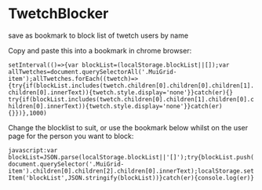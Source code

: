 # TwetchBlocker
save as bookmark to block list of twetch users by name

Copy and paste this into a bookmark in chrome browser:

`setInterval(()=>{var blockList=(localStorage.blockList||[]);var allTwetches=document.querySelectorAll('.MuiGrid-item');allTwetches.forEach((twetch)=>{try{if(blockList.includes(twetch.children[0].children[0].children[1].children[0].innerText)){twetch.style.display='none'}}catch(er){}
try{if(blockList.includes(twetch.children[0].children[1].children[0].children[0].innerText)){twetch.style.display='none'}}catch(er){}})},1000)`

Change the blocklist to suit, or use the bookmark below whilst on the user page for the person you want to block:

`javascript:var blockList=JSON.parse(localStorage.blockList||'[]');try{blockList.push(document.querySelector('.MuiGrid-item').children[0].children[2].children[0].innerText);localStorage.setItem('blockList',JSON.stringify(blockList))}catch(er){console.log(er)}`

